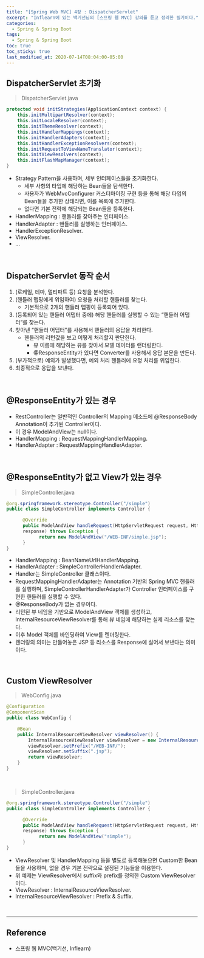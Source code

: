 ```yaml
---
title: "[Spring Web MVC] 4장 : DispatcherServlet"
excerpt: "Inflearn에 있는 백기선님의 [스프링 웹 MVC] 강의를 듣고 정리한 필기이다."
categories:
  - Spring & Spring Boot  
tags:
  - Spring & Spring Boot
toc: true
toc_sticky: true
last_modified_at: 2020-07-14T08:04:00-05:00
---
```


## DispatcherServlet 초기화

> DispatcherServlet.java

```java
protected void initStrategies(ApplicationContext context) {
    this.initMultipartResolver(context);
    this.initLocaleResolver(context);
    this.initThemeResolver(context);
    this.initHandlerMappings(context);
    this.initHandlerAdapters(context);
    this.initHandlerExceptionResolvers(context);
    this.initRequestToViewNameTranslator(context);
    this.initViewResolvers(context);
    this.initFlashMapManager(context);
}
```

* Strategy Pattern을 사용하며, 세부 인터페이스들을 초기화한다.
  * 세부 사항의 타입에 해당하는 Bean들을 탐색한다.
  * 사용자가 WebMvcConfigurer 커스터마이징 구현 등을 통해 해당 타입의 Bean들을 추가한 상태라면, 이를 목록에 추가한다.
  * 없다면 기본 전략에 해당되는 Bean들을 등록한다.
* HandlerMapping : 핸들러를 찾아주는 인터페이스.
* HandlerAdapter : 핸들러를 실행하는 인터페이스.
* HandlerExceptionResolver.
* ViewResolver.
* ...

<br>

## DispatcherServlet 동작 순서

1.	(로케일, 테마, 멀티파트 등) 요청을 분석한다.
2.	(핸들러 맵핑에게 위임하여) 요청을 처리할 핸들러를 찾는다.
	-	기본적으로 2개의 핸들러 맵핑이 등록되어 있다.
3.	(등록되어 있는 핸들러 어댑터 중에) 해당 핸들러를 실행할 수 있는 “핸들러 어댑터”를 찾는다.
4.	찾아낸 “핸들러 어댑터”를 사용해서 핸들러의 응답을 처리한다.
	* 핸들러의 리턴값을 보고 어떻게 처리할지 판단한다.
		* 뷰 이름에 해당하는 뷰를 찾아서 모델 데이터를 랜더링한다.
		* @ResponseEntity가 있다면 Converter를 사용해서 응답 본문을 만든다.
5.	(부가적으로) 예외가 발생했다면, 예외 처리 핸들러에 요청 처리를 위임한다.
6.	최종적으로 응답을 보낸다.

<br>

## @ResponseEntity가 있는 경우

* RestController는 일반적인 Controller의 Mapping 메소드에 @ResponseBody Annotation이 추가된 Controller이다.
* 이 경우 ModelAndView는 null이다.
* HandlerMapping : RequestMappingHandlerMapping.
* HandlerAdapter : RequestMappingHandlerAdapter.

<br>

## @ResponseEntity가 없고 View가 있는 경우

> SimpleController.java

```java
@org.springframework.stereotype.Controller("/simple")
public class SimpleController implements Controller {

      @Override
      public ModelAndView handleRequest(HttpServletRequest request, HttpServletResponse
      response) throws Exception {
            return new ModelAndView("/WEB-INF/simple.jsp");
      }
}
```

* HandlerMapping : BeanNameUrlHandlerMapping.
* HandlerAdapter : SimpleControllerHandlerAdapter.
* Handler는 SimpleController 클래스이다.
* RequestMappingHandlerAdapter는 Annotation 기반의 Spring MVC 핸들러를 실행하며, SimpleControllerHandlerAdapter가 Controller 인터페이스를 구현한 핸들러를 실행할 수 있다.
* @ResponseBody가 없는 경우이다.
* 리턴된 뷰 네임을 기반으로 ModelAndView 객체를 생성하고, InternalResourceViewResolver를 통해 뷰 네임에 해당하는 실제 리소스를 찾는다.
* 이후 Model 객체를 바인딩하여 View를 렌더링한다.
* 렌더링의 의미는 만들어놓은 JSP 등 리소스를 Response에 실어서 보낸다는 의미이다.

<br>

## Custom ViewResolver

> WebConfig.java

```java
@Configuration
@ComponentScan
public class WebConfig {

    @Bean
    public InternalResourceViewResolver viewResolver() {
        InternalResourceViewResolver viewResolver = new InternalResourceViewResolver();
        viewResolver.setPrefix("/WEB-INF/");
        viewResolver.setSuffix(".jsp");
        return viewResolver;
    }
}
```

<br>

> SimpleController.java

```java
@org.springframework.stereotype.Controller("/simple")
public class SimpleController implements Controller {

      @Override
      public ModelAndView handleRequest(HttpServletRequest request, HttpServletResponse
      response) throws Exception {
            return new ModelAndView("simple");
      }
}
```

* ViewResolver 및 HandlerMapping 등을 별도로 등록해놓으면 Custom한 Bean들을 사용하며, 없을 경우 기본 전략으로 설정된 기능들을 이용한다.
* 위 예제는 ViewResolver에서 suffix와 prefix를 정의한 Custom ViewResolver이다.
* ViewResolver : InternalResourceViewResolver.
* InternalResourceViewResolver : Prefix & Suffix.

<br>

---

## Reference

*	스프링 웹 MVC(백기선, Inflearn)
